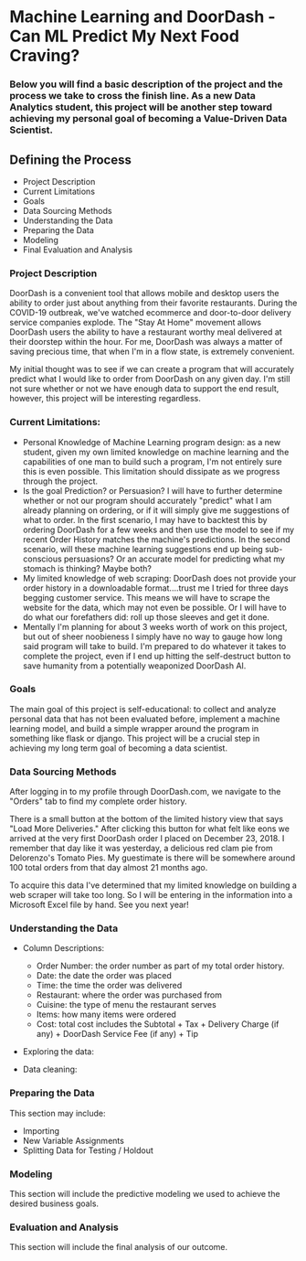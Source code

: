 # Machine Learning and DoorDash - Can ML Predict My Next Food Craving?

### Below you will find a basic description of the project and the process we take to cross the finish line. As a new Data Analytics student, this project will be another step toward achieving my personal goal of becoming a Value-Driven Data Scientist.

## Defining the Process
* Project Description
* Current Limitations
* Goals
* Data Sourcing Methods
* Understanding the Data
* Preparing the Data
* Modeling
* Final Evaluation and Analysis


### Project Description
DoorDash is a convenient tool that allows mobile and desktop users the ability to order just about anything from their favorite restaurants. During the COVID-19 outbreak, we've watched ecommerce and door-to-door delivery service companies explode. The "Stay At Home" movement allows DoorDash users the ability to have a restaurant worthy meal delivered at their doorstep within the hour. For me, DoorDash was always a matter of saving precious time, that when I'm in a flow state, is extremely convenient.

My initial thought was to see if we can create a program that will accurately predict what I would like to order from DoorDash on any given day. I'm still not sure whether or not we have enough data to support the end result, however, this project will be interesting regardless.


### Current Limitations:
- Personal Knowledge of Machine Learning program design: as a new student, given my own limited knowledge on machine learning and the capabilities of one man to build such a program, I'm not entirely sure this is even possible. This limitation should dissipate as we progress through the project.
- Is the goal Prediction? or Persuasion? I will have to further determine whether or not our program should accurately "predict" what I am already planning on ordering, or if it will simply give me suggestions of what to order. In the first scenario, I may have to backtest this by ordering DoorDash for a few weeks and then use the model to see if my recent Order History matches the machine's predictions. In the second scenario, will these machine learning suggestions end up being sub-conscious persuasions? Or an accurate model for predicting what my stomach is thinking? Maybe both?
- My limited knowledge of web scraping: DoorDash does not provide your order history in a downloadable format....trust me I tried for three days begging customer service. This means we will have to scrape the website for the data, which may not even be possible. Or I will have to do what our forefathers did: roll up those sleeves and get it done.
- Mentally I'm planning for about 3 weeks worth of work on this project, but out of sheer noobieness I simply have no way to gauge how long said program will take to build. I'm prepared to do whatever it takes to complete the project, even if I end up hitting the self-destruct button to save humanity from a potentially weaponized DoorDash AI.


### Goals
The main goal of this project is self-educational: to collect and analyze personal data that has not been evaluated before, implement a machine learning model, and build a simple wrapper around the program in something like flask or django. This project will be a crucial step in achieving my long term goal of becoming a data scientist.


### Data Sourcing Methods
After logging in to my profile through DoorDash.com, we navigate to the "Orders" tab to find my complete order history. 

There is a small button at the bottom of the limited history view that says "Load More Deliveries." After clicking this button for what felt like eons we arrived at the very first DoorDash order I placed on December 23, 2018. I remember that day like it was yesterday, a delicious red clam pie from Delorenzo's Tomato Pies. My guestimate is there will be somewhere around 100 total orders from that day almost 21 months ago.

To acquire this data I've determined that my limited knowledge on building a web scraper will take too long. So I will be entering in the information into a Microsoft Excel file by hand. See you next year!


### Understanding the Data
* Column Descriptions: 
    - Order Number: the order number as part of my total order history.
    - Date: the date the order was placed
    - Time: the time the order was delivered
    - Restaurant: where the order was purchased from
    - Cuisine: the type of menu the restaurant serves
    - Items: how many items were ordered
    - Cost: total cost includes the Subtotal + Tax + Delivery Charge (if any) + DoorDash Service Fee (if any) + Tip

* Exploring the data: 

* Data cleaning: 


### Preparing the Data
This section may include:
* Importing 
* New Variable Assignments
* Splitting Data for Testing / Holdout


### Modeling 
This section will include the predictive modeling we used to achieve the desired business goals.


### Evaluation and Analysis
This section will include the final analysis of our outcome.